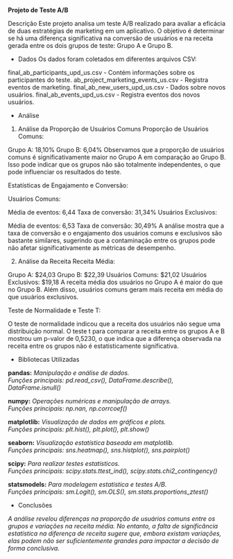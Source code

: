 **Projeto de Teste A/B**  

Descrição
Este projeto analisa um teste A/B realizado para avaliar a eficácia de duas estratégias de marketing em um aplicativo. O objetivo é determinar se há uma diferença significativa na conversão de usuários e na receita gerada entre os dois grupos de teste: Grupo A e Grupo B.

- Dados
Os dados foram coletados em diferentes arquivos CSV:

final_ab_participants_upd_us.csv - Contém informações sobre os participantes do teste.
ab_project_marketing_events_us.csv - Registra eventos de marketing.
final_ab_new_users_upd_us.csv - Dados sobre novos usuários.
final_ab_events_upd_us.csv - Registra eventos dos novos usuários.
- Análise
1. Análise da Proporção de Usuários Comuns
Proporção de Usuários Comuns:

Grupo A: 18,10%
Grupo B: 6,04%
Observamos que a proporção de usuários comuns é significativamente maior no Grupo A em comparação ao Grupo B. Isso pode indicar que os grupos não são totalmente independentes, o que pode influenciar os resultados do teste.

Estatísticas de Engajamento e Conversão:

Usuários Comuns:

Média de eventos: 6,44
Taxa de conversão: 31,34%
Usuários Exclusivos:

Média de eventos: 6,53
Taxa de conversão: 30,49%
A análise mostra que a taxa de conversão e o engajamento dos usuários comuns e exclusivos são bastante similares, sugerindo que a contaminação entre os grupos pode não afetar significativamente as métricas de desempenho.

2. Análise da Receita
Receita Média:

Grupo A: $24,03
Grupo B: $22,39
Usuários Comuns: $21,02
Usuários Exclusivos: $19,18
A receita média dos usuários no Grupo A é maior do que no Grupo B. Além disso, usuários comuns geram mais receita em média do que usuários exclusivos.

Teste de Normalidade e Teste T:

O teste de normalidade indicou que a receita dos usuários não segue uma distribuição normal.
O teste t para comparar a receita entre os grupos A e B mostrou um p-valor de 0,5230, o que indica que a diferença observada na receita entre os grupos não é estatisticamente significativa.

- Bibliotecas Utilizadas
   
**pandas:** *Manipulação e análise de dados.  
Funções principais: pd.read_csv(), DataFrame.describe(), DataFrame.isnull()*

**numpy:** *Operações numéricas e manipulação de arrays.  
Funções principais: np.nan, np.corrcoef()*

**matplotlib:** *Visualização de dados em gráficos e plots.  
Funções principais: plt.hist(), plt.plot(), plt.show()*

**seaborn:** *Visualização estatística baseada em matplotlib.  
Funções principais: sns.heatmap(), sns.histplot(), sns.pairplot()*

**scipy:** *Para realizar testes estatísticos.  
Funções principais: scipy.stats.ttest_ind(), scipy.stats.chi2_contingency()*

**statsmodels:** *Para modelagem estatística e testes A/B.  
Funções principais: sm.Logit(), sm.OLS(), sm.stats.proportions_ztest()*

- Conclusões
  
*A análise revelou diferenças na proporção de usuários comuns entre os grupos e variações na receita média. No entanto, a falta de significância estatística na diferença de receita sugere que, embora existam variações, elas podem não ser suficientemente grandes para impactar a decisão de forma conclusiva.*
